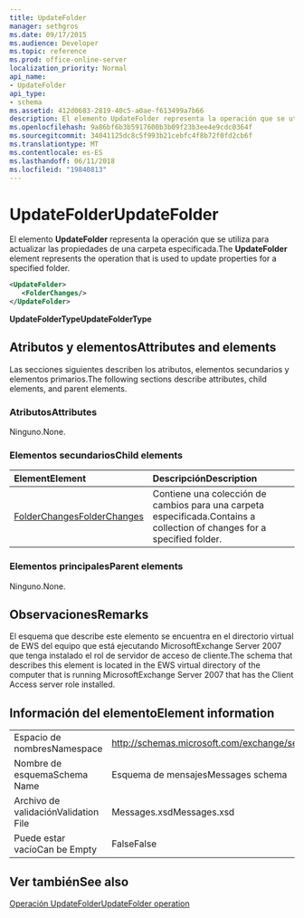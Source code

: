```yaml
---
title: UpdateFolder
manager: sethgros
ms.date: 09/17/2015
ms.audience: Developer
ms.topic: reference
ms.prod: office-online-server
localization_priority: Normal
api_name:
- UpdateFolder
api_type:
- schema
ms.assetid: 412d0683-2819-40c5-a0ae-f613499a7b66
description: El elemento UpdateFolder representa la operación que se utiliza para actualizar las propiedades de una carpeta especificada.
ms.openlocfilehash: 9a86bf6b3b5917600b3b09f23b3ee4e9cdc0364f
ms.sourcegitcommit: 34041125dc8c5f993b21cebfc4f8b72f0fd2cb6f
ms.translationtype: MT
ms.contentlocale: es-ES
ms.lasthandoff: 06/11/2018
ms.locfileid: "19840813"
---
```

# <a name="updatefolder"></a><span data-ttu-id="4c128-103">UpdateFolder</span><span class="sxs-lookup"><span data-stu-id="4c128-103">UpdateFolder</span></span>

<span data-ttu-id="4c128-104">El elemento **UpdateFolder** representa la operación que se utiliza para actualizar las propiedades de una carpeta especificada.</span><span class="sxs-lookup"><span data-stu-id="4c128-104">The **UpdateFolder** element represents the operation that is used to update properties for a specified folder.</span></span> 
  
```xml
<UpdateFolder>
   <FolderChanges/>
</UpdateFolder>
```

 <span data-ttu-id="4c128-105">**UpdateFolderType**</span><span class="sxs-lookup"><span data-stu-id="4c128-105">**UpdateFolderType**</span></span>
## <a name="attributes-and-elements"></a><span data-ttu-id="4c128-106">Atributos y elementos</span><span class="sxs-lookup"><span data-stu-id="4c128-106">Attributes and elements</span></span>

<span data-ttu-id="4c128-107">Las secciones siguientes describen los atributos, elementos secundarios y elementos primarios.</span><span class="sxs-lookup"><span data-stu-id="4c128-107">The following sections describe attributes, child elements, and parent elements.</span></span>
  
### <a name="attributes"></a><span data-ttu-id="4c128-108">Atributos</span><span class="sxs-lookup"><span data-stu-id="4c128-108">Attributes</span></span>

<span data-ttu-id="4c128-109">Ninguno.</span><span class="sxs-lookup"><span data-stu-id="4c128-109">None.</span></span>
  
### <a name="child-elements"></a><span data-ttu-id="4c128-110">Elementos secundarios</span><span class="sxs-lookup"><span data-stu-id="4c128-110">Child elements</span></span>

|<span data-ttu-id="4c128-111">**Element**</span><span class="sxs-lookup"><span data-stu-id="4c128-111">**Element**</span></span>|<span data-ttu-id="4c128-112">**Descripción**</span><span class="sxs-lookup"><span data-stu-id="4c128-112">**Description**</span></span>|
|:-----|:-----|
|[<span data-ttu-id="4c128-113">FolderChanges</span><span class="sxs-lookup"><span data-stu-id="4c128-113">FolderChanges</span></span>](folderchanges.md) <br/> |<span data-ttu-id="4c128-114">Contiene una colección de cambios para una carpeta especificada.</span><span class="sxs-lookup"><span data-stu-id="4c128-114">Contains a collection of changes for a specified folder.</span></span>  <br/> |
   
### <a name="parent-elements"></a><span data-ttu-id="4c128-115">Elementos principales</span><span class="sxs-lookup"><span data-stu-id="4c128-115">Parent elements</span></span>

<span data-ttu-id="4c128-116">Ninguno.</span><span class="sxs-lookup"><span data-stu-id="4c128-116">None.</span></span>
  
## <a name="remarks"></a><span data-ttu-id="4c128-117">Observaciones</span><span class="sxs-lookup"><span data-stu-id="4c128-117">Remarks</span></span>

<span data-ttu-id="4c128-118">El esquema que describe este elemento se encuentra en el directorio virtual de EWS del equipo que está ejecutando MicrosoftExchange Server 2007 que tenga instalado el rol de servidor de acceso de cliente.</span><span class="sxs-lookup"><span data-stu-id="4c128-118">The schema that describes this element is located in the EWS virtual directory of the computer that is running MicrosoftExchange Server 2007 that has the Client Access server role installed.</span></span>
  
## <a name="element-information"></a><span data-ttu-id="4c128-119">Información del elemento</span><span class="sxs-lookup"><span data-stu-id="4c128-119">Element information</span></span>

|||
|:-----|:-----|
|<span data-ttu-id="4c128-120">Espacio de nombres</span><span class="sxs-lookup"><span data-stu-id="4c128-120">Namespace</span></span>  <br/> |http://schemas.microsoft.com/exchange/services/2006/messages  <br/> |
|<span data-ttu-id="4c128-121">Nombre de esquema</span><span class="sxs-lookup"><span data-stu-id="4c128-121">Schema Name</span></span>  <br/> |<span data-ttu-id="4c128-122">Esquema de mensajes</span><span class="sxs-lookup"><span data-stu-id="4c128-122">Messages schema</span></span>  <br/> |
|<span data-ttu-id="4c128-123">Archivo de validación</span><span class="sxs-lookup"><span data-stu-id="4c128-123">Validation File</span></span>  <br/> |<span data-ttu-id="4c128-124">Messages.xsd</span><span class="sxs-lookup"><span data-stu-id="4c128-124">Messages.xsd</span></span>  <br/> |
|<span data-ttu-id="4c128-125">Puede estar vacío</span><span class="sxs-lookup"><span data-stu-id="4c128-125">Can be Empty</span></span>  <br/> |<span data-ttu-id="4c128-126">False</span><span class="sxs-lookup"><span data-stu-id="4c128-126">False</span></span>  <br/> |
   
## <a name="see-also"></a><span data-ttu-id="4c128-127">Ver también</span><span class="sxs-lookup"><span data-stu-id="4c128-127">See also</span></span>



[<span data-ttu-id="4c128-128">Operación UpdateFolder</span><span class="sxs-lookup"><span data-stu-id="4c128-128">UpdateFolder operation</span></span>](updatefolder-operation.md)


